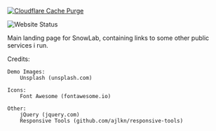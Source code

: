 [![Cloudflare Cache Purge](https://github.com/snowmobile2004/Landing-Page/actions/workflows/cachepurge.yml/badge.svg)](https://github.com/snowmobile2004/Landing-Page/actions/workflows/cachepurge.yml)

![Website Status](https://img.shields.io/website?down_color=red&down_message=offline&style=plastic&up_color=green&up_message=online&url=https%3A%2F%2Flanding.snowlab.tech)

Main landing page for SnowLab, containing links to some other public services i run. 




Credits:

	Demo Images:
		Unsplash (unsplash.com)

	Icons:
		Font Awesome (fontawesome.io)

	Other:
		jQuery (jquery.com)
		Responsive Tools (github.com/ajlkn/responsive-tools)
